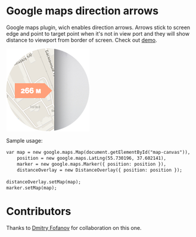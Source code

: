 # Google maps direction arrows

Google maps plugin, wich enables direction arrows. Arrows stick to screen edge and point to target point when it's not in view port and they will show distance to viewport from border of screen. Check out [demo](http://zarkzork.github.io/google-maps-distance-tooltip/).

![screenshot](assets/screenshot.png)

Sample usage:

    var map = new google.maps.Map(document.getElementById("map-canvas")),
        position = new google.maps.LatLng(55.730196, 37.602141),
        marker = new google.maps.Marker({ position: position }),
        distanceOverlay = new DistanceOverlay({ position: position });

    distanceOverlay.setMap(map);
    marker.setMap(map);

# Contributors

Thanks to [Dmitry Fofanov](https://github.com/twa) for collaboration on this one.
